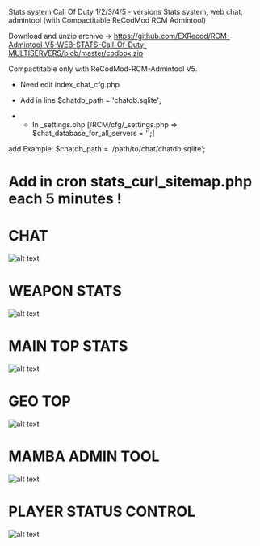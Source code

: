 Stats system Call Of Duty 1/2/3/4/5 - versions
Stats system, web chat, admintool (with Compactitable ReCodMod RCM Admintool)

Download and unzip archive -> https://github.com/EXRecod/RCM-Admintool-V5-WEB-STATS-Call-Of-Duty-MULTISERVERS/blob/master/codbox.zip

Compactitable only with ReCodMod-RCM-Admintool V5. 

- Need edit index_chat_cfg.php

- Add in line $chatdb_path = 'chatdb.sqlite';

- - In _settings.php [/RCM/cfg/_settings.php => $chat_database_for_all_servers = '';] 

add Example: $chatdb_path = '/path/to/chat/chatdb.sqlite';


#   Add in cron  stats_curl_sitemap.php  each 5 minutes !


# CHAT
![alt text](https://github.com/EXRecod/ReCodMod--RCM-v.5--WEB-CHAT-Call-Of-Duty-MULTISERVERS/blob/master/img/chattt.jpg)

# WEAPON STATS
![alt text](https://github.com/EXRecod/ReCodMod--RCM-v.5--WEB-CHAT-Call-Of-Duty-MULTISERVERS/blob/master/upload/1r.jpg)

# MAIN TOP STATS
![alt text](https://github.com/EXRecod/ReCodMod--RCM-v.5--WEB-CHAT-Call-Of-Duty-MULTISERVERS/blob/master/upload/2r.jpg)

# GEO TOP
![alt text](https://github.com/EXRecod/ReCodMod--RCM-v.5--WEB-CHAT-Call-Of-Duty-MULTISERVERS/blob/master/upload/3r.jpg)

# MAMBA ADMIN TOOL
![alt text](https://github.com/EXRecod/ReCodMod--RCM-v.5--WEB-CHAT-Call-Of-Duty-MULTISERVERS/blob/master/upload/4r.jpg)

# PLAYER STATUS CONTROL
![alt text](https://github.com/EXRecod/ReCodMod--RCM-v.5--WEB-CHAT-Call-Of-Duty-MULTISERVERS/blob/master/upload/5r.jpg)
